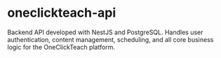 # oneclickteach-api
Backend API developed with NestJS and PostgreSQL. Handles user authentication, content management, scheduling, and all core business logic for the OneClickTeach platform.
